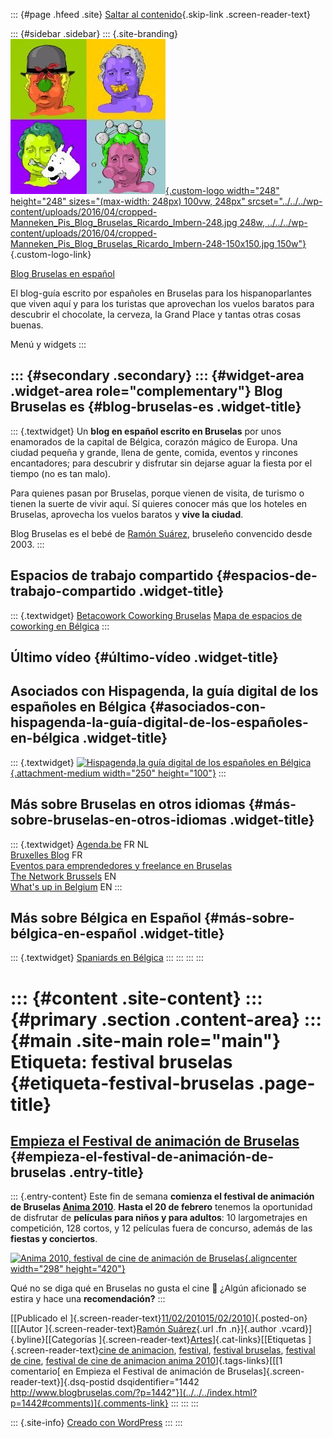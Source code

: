 ::: {#page .hfeed .site}
[Saltar al contenido](index.html#content){.skip-link
.screen-reader-text}

::: {#sidebar .sidebar}
::: {.site-branding}
[![](../../../wp-content/uploads/2016/04/cropped-Manneken_Pis_Blog_Bruselas_Ricardo_Imbern-248.jpg){.custom-logo
width="248" height="248" sizes="(max-width: 248px) 100vw, 248px"
srcset="../../../wp-content/uploads/2016/04/cropped-Manneken_Pis_Blog_Bruselas_Ricardo_Imbern-248.jpg 248w, ../../../wp-content/uploads/2016/04/cropped-Manneken_Pis_Blog_Bruselas_Ricardo_Imbern-248-150x150.jpg 150w"}](../../../index.html){.custom-logo-link}

[Blog Bruselas en español](../../../index.html)

El blog-guía escrito por españoles en Bruselas para los hispanoparlantes
que viven aquí y para los turistas que aprovechan los vuelos baratos
para descubrir el chocolate, la cerveza, la Grand Place y tantas otras
cosas buenas.

Menú y widgets
:::

::: {#secondary .secondary}
::: {#widget-area .widget-area role="complementary"}
Blog Bruselas es {#blog-bruselas-es .widget-title}
----------------

::: {.textwidget}
Un **blog en español escrito en Bruselas** por unos enamorados de la
capital de Bélgica, corazón mágico de Europa. Una ciudad pequeña y
grande, llena de gente, comida, eventos y rincones encantadores; para
descubrir y disfrutar sin dejarse aguar la fiesta por el tiempo (no es
tan malo).

Para quienes pasan por Bruselas, porque vienen de visita, de turismo o
tienen la suerte de vivir aquí. Sí quieres conocer más que los hoteles
en Bruselas, aprovecha los vuelos baratos y **vive la ciudad**.

Blog Bruselas es el bebé de [Ramón Suárez](http://www.ramonsuarez.com),
bruseleño convencido desde 2003.
:::

Espacios de trabajo compartido {#espacios-de-trabajo-compartido .widget-title}
------------------------------

::: {.textwidget}
[Betacowork Coworking Bruselas](http://www.betacowork.com) [Mapa de
espacios de coworking en Bélgica](http://coworkingbelgium.com)
:::

Último vídeo {#último-vídeo .widget-title}
------------

Asociados con Hispagenda, la guía digital de los españoles en Bélgica {#asociados-con-hispagenda-la-guía-digital-de-los-españoles-en-bélgica .widget-title}
---------------------------------------------------------------------

::: {.textwidget}
[![Hispagenda,la guía digital de los españoles en
Bélgica](../../../wp-content/uploads/2010/04/Hispagenda-250px.gif "Hispagenda, la guía digital de los españoles en Bélgica"){.attachment-medium
width="250" height="100"}](http://www.hispagenda.com)
:::

Más sobre Bruselas en otros idiomas {#más-sobre-bruselas-en-otros-idiomas .widget-title}
-----------------------------------

::: {.textwidget}
[Agenda.be](http://www.agenda.be) FR NL\
[Bruxelles Blog](http://www.bxlblog.be/) FR\
[Eventos para emprendedores y freelance en
Bruselas](http://www.betacowork.com/events/)\
[The Network
Brussels](http://groups.yahoo.com/group/TheNetworkBrussels/) EN\
[What\'s up in Belgium](http://www.whatsupin.be/) EN
:::

Más sobre Bélgica en Español {#más-sobre-bélgica-en-español .widget-title}
----------------------------

::: {.textwidget}
[Spaniards en Bélgica](http://www.spaniards.es/paises/belgica)
:::
:::
:::
:::

::: {#content .site-content}
::: {#primary .section .content-area}
::: {#main .site-main role="main"}
Etiqueta: festival bruselas {#etiqueta-festival-bruselas .page-title}
===========================

[Empieza el Festival de animación de Bruselas](../../../index.html?p=1442) {#empieza-el-festival-de-animación-de-bruselas .entry-title}
--------------------------------------------------------------------------

::: {.entry-content}
Este fin de semana **comienza el festival de animación de Bruselas
[Anima
2010](http://www.anima2010.eu/ "Festival de cine de Animación de Bruselas 2010")**.
**Hasta el 20 de febrero** tenemos la oportunidad de disfrutar de
**películas para niños y para adultos**: 10 largometrajes en
competición, 128 cortos, y 12 películas fuera de concurso, además de las
**fiestas y conciertos**.

[![Anima 2010, festival de cine de animación de
Bruselas](http://www.animatv.be/media/photos/affiche_2010_en.jpg "Anima 2010, festival de cine de animación de Bruselas"){.aligncenter
width="298" height="420"}](http://www.anima2010.eu/)

Qué no se diga qué en Bruselas no gusta el cine 🙂 ¿Algún aficionado se
estira y hace una **recomendación?**
:::

[[Publicado el
]{.screen-reader-text}[11/02/201015/02/2010](../../../index.html?p=1442)]{.posted-on}[[[Autor
]{.screen-reader-text}[Ramón
Suárez](../../2010/04/30/index.html?author=2){.url .fn .n}]{.author
.vcard}]{.byline}[[Categorías
]{.screen-reader-text}[Artes](../../category/artes/index.html)]{.cat-links}[[Etiquetas
]{.screen-reader-text}[cine de
animacion](../cine-de-animacion/index.html),
[festival](../festival/index.html), [festival bruselas](index.html),
[festival de cine](../festival-de-cine/index.html), [festival de cine de
animacion anima
2010](../festival-de-cine-de-animacion-anima-2010/index.html)]{.tags-links}[[[1
comentario[ en Empieza el Festival de animación de
Bruselas]{.screen-reader-text}]{.dsq-postid
dsqidentifier="1442 http://www.blogbruselas.com/?p=1442"}](../../../index.html?p=1442#comments)]{.comments-link}
:::
:::
:::

::: {.site-info}
[Creado con WordPress](https://es.wordpress.org/)
:::
:::
